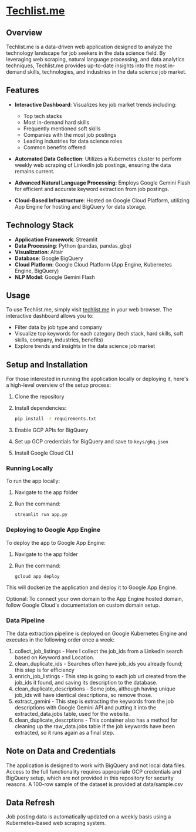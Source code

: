 # [Techlist.me](https://techlist.me)

## Overview

Techlist.me is a data-driven web application designed to analyze the technology landscape for job seekers in the data science field. By leveraging web scraping, natural language processing, and data analytics techniques, Techlist.me provides up-to-date insights into the most in-demand skills, technologies, and industries in the data science job market.

## Features

- **Interactive Dashboard**: Visualizes key job market trends including:
  - Top tech stacks
  - Most in-demand hard skills
  - Frequently mentioned soft skills
  - Companies with the most job postings
  - Leading industries for data science roles
  - Common benefits offered

- **Automated Data Collection**: Utilizes a Kubernetes cluster to perform weekly web scraping of LinkedIn job postings, ensuring the data remains current.

- **Advanced Natural Language Processing**: Employs Google Gemini Flash for efficient and accurate keyword extraction from job postings.

- **Cloud-Based Infrastructure**: Hosted on Google Cloud Platform, utilizing App Engine for hosting and BigQuery for data storage.

## Technology Stack

- **Application Framework**: Streamlit
- **Data Processing**: Python (pandas, pandas_gbq)
- **Visualization**: Altair
- **Database**: Google BigQuery
- **Cloud Platform**: Google Cloud Platform (App Engine, Kubernetes Engine, BigQuery)
- **NLP Model**: Google Gemini Flash

## Usage

To use Techlist.me, simply visit [techlist.me](https://techlist.me) in your web browser. The interactive dashboard allows you to:

- Filter data by job type and company
- Visualize top keywords for each category (tech stack, hard skills, soft skills, company, industries, benefits)
- Explore trends and insights in the data science job market

## Setup and Installation

For those interested in running the application locally or deploying it, here's a high-level overview of the setup process:

1. Clone the repository
2. Install dependencies:

   ```bash
   pip install -r requirements.txt
   ```

3. Enable GCP APIs for BigQuery
4. Set up GCP credentials for BigQuery and save to `keys/gbq.json`
5. Install Google Cloud CLI

### Running Locally

To run the app locally:

1. Navigate to the app folder
2. Run the command:

   ```bash
   streamlit run app.py
   ```

### Deploying to Google App Engine

To deploy the app to Google App Engine:

1. Navigate to the app folder
2. Run the command:

   ```bash
   gcloud app deploy
   ```

This will dockerize the application and deploy it to Google App Engine.

Optional: To connect your own domain to the App Engine hosted domain, follow Google Cloud's documentation on custom domain setup.

### Data Pipeline

The data extraction pipeline is deployed on Google Kubernetes Engine and executes in the following order once a week:

1. collect_job_listings - Here I collect the job_ids from a LinkedIn search based on Keyword and Location.
2. clean_duplicate_ids - Searches often have job_ids you already found; this step is for efficiency
3. enrich_job_listings - This step is going to each job url created from the job_ids it found, and saving its description to the database.
4. clean_duplicate_descriptions - Some jobs, although having unique job_ids will have identical descriptions, so remove those.
5. extract_gemini - This step is extracting the keywords from the job descriptions with Google Gemini API and putting it into the extracted_data.jobs table, used for the website.
6. clean_duplicate_descrptions - This container also has a method for cleaning up the raw_data.jobs table if the job keywords have been extracted, so it runs again as a final step.

## Note on Data and Credentials

The application is designed to work with BigQuery and not local data files. Access to the full functionality requires appropriate GCP credentials and BigQuery setup, which are not provided in this repository for security reasons. A 100-row sample of the dataset is provided at data/sample.csv

## Data Refresh

Job posting data is automatically updated on a weekly basis using a Kubernetes-based web scraping system.

